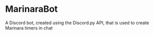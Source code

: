 # MarinaraBot
A Discord bot, created using the Discord.py API, that is used to create Marinara timers in chat
